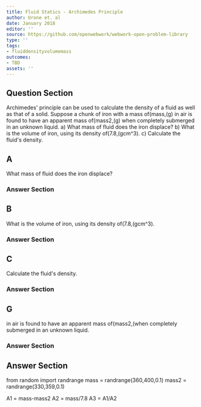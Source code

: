 ```yaml
---
title: Fluid Statics - Archimedes Principle
author: Urone et. al
date: January 2018
editor: ''
source: https://github.com/openwebwork/webwork-open-problem-library
type: ''
tags:
- fluiddensityvolumemass
outcomes:
- TBD
assets: ''
---
```


## Question Section 

Archimedes' principle can be used to calculate the density of a fluid as well as that of a solid. Suppose a chunk of iron with a mass of(mass,(g) in air is found to have an apparent mass of(mass2,(g) when completely submerged in an unknown liquid. 
a) What mass of fluid does the iron displace? 
b) What is the volume of iron, using its density of(7.8,(gcm^3).
c) Calculate the fluid's density.

## A
What mass of fluid does the iron displace? 
### Answer Section
## B
What is the volume of iron, using its density of(7.8,(gcm^3).
### Answer Section
## C
Calculate the fluid's density.
### Answer Section
## G
in air is found to have an apparent mass of(mass2,(when completely submerged in an unknown liquid. 
### Answer Section


## Answer Section

from random import randrange
mass = randrange(360,400,0.1)
mass2 = randrange(330,359,0.1)

A1 = mass-mass2 
A2 = mass/7.8
A3 = A1/A2